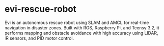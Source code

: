 # evi-rescue-robot
Evi is an autonomous rescue robot using SLAM and AMCL for real-time navigation in disaster zones. Built with ROS, Raspberry Pi, and Teensy 3.2, it performs mapping and obstacle avoidance with high accuracy using LIDAR, IR sensors, and PID motor control.
